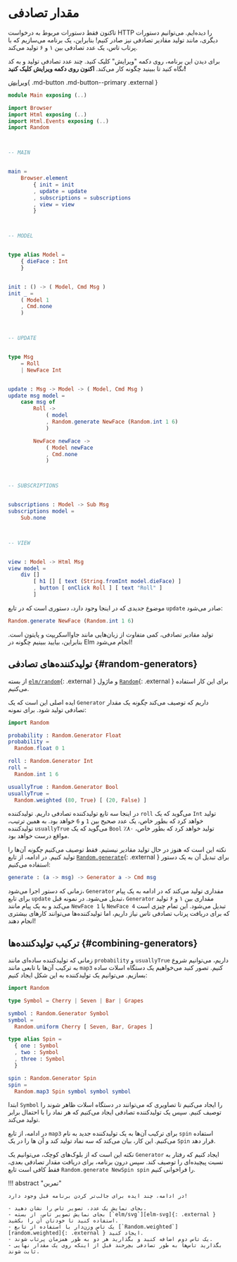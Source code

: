 # مقدار تصادفی

تاکنون فقط دستورات مربوط به درخواست HTTP را دیده‌ایم. می‌توانیم دستورات دیگری، مانند تولید مقادیر تصادفی نیز صادر کنیم! بنابراین، یک برنامه می‌سازیم که با پرتاب تاس، یک عدد تصادفی بین ۱ و ۶ تولید می‌کند.

برای دیدن این برنامه، روی دکمه "ویرایش" کلیک کنید. چند عدد تصادفی تولید و به کد نگاه کنید تا ببینید چگونه کار می‌کند. **اکنون روی دکمه ویرایش کلیک کنید!**

[ویرایش](https://elm-lang.org/examples/numbers){ .md-button .md-button--primary .external }

```elm linenums="1"
module Main exposing (..)

import Browser
import Html exposing (..)
import Html.Events exposing (..)
import Random



-- MAIN


main =
    Browser.element
        { init = init
        , update = update
        , subscriptions = subscriptions
        , view = view
        }



-- MODEL


type alias Model =
    { dieFace : Int
    }


init : () -> ( Model, Cmd Msg )
init _ =
    ( Model 1
    , Cmd.none
    )



-- UPDATE


type Msg
    = Roll
    | NewFace Int


update : Msg -> Model -> ( Model, Cmd Msg )
update msg model =
    case msg of
        Roll ->
            ( model
            , Random.generate NewFace (Random.int 1 6)
            )

        NewFace newFace ->
            ( Model newFace
            , Cmd.none
            )



-- SUBSCRIPTIONS


subscriptions : Model -> Sub Msg
subscriptions model =
    Sub.none



-- VIEW


view : Model -> Html Msg
view model =
    div []
        [ h1 [] [ text (String.fromInt model.dieFace) ]
        , button [ onClick Roll ] [ text "Roll" ]
        ]
```

موضوع جدیدی که در اینجا وجود دارد، دستوری است که در تابع `update` صادر می‌شود:

```elm
Random.generate NewFace (Random.int 1 6)
```

تولید مقادیر تصادفی، کمی متفاوت از زبان‌هایی مانند جاوااسکریپت و پایتون است. بنابراین، بیایید ببینیم چگونه در Elm انجام می‌شود!

## تولیدکننده‌های تصادفی {#random-generators}

از بسته [`elm/random`][elm-random]{: .external } و ماژول [`Random`][random]{: .external } برای این کار استفاده می‌کنیم.

ایده اصلی این است که یک `Generator` داریم که توصیف می‌کند _چگونه_ یک مقدار تصادفی تولید شود. برای نمونه:

```elm
import Random

probability : Random.Generator Float
probability =
  Random.float 0 1

roll : Random.Generator Int
roll =
  Random.int 1 6

usuallyTrue : Random.Generator Bool
usuallyTrue =
  Random.weighted (80, True) [ (20, False) ]
```

در اینجا سه تابع تولیدکننده تصادفی داریم. تولیدکننده `roll` می‌گوید که یک `Int` تولید خواهد کرد که بطور خاص، یک عدد صحیح بین `1` و `6` خواهد بود. به همین ترتیب، تولیدکننده `usuallyTrue` می‌گوید که یک `Bool` تولید خواهد کرد که بطور خاص، ۸۰٪ مواقع درست خواهد بود.

نکته این است که هنوز در حال تولید مقادیر نیستیم. فقط توصیف می‌کنیم _چگونه_ آن‌ها را تولید کنیم. در ادامه، از تابع [`Random.generate`][random.generate]{: .external } برای تبدیل آن به یک دستور استفاده می‌کنیم:

```elm
generate : (a -> msg) -> Generator a -> Cmd msg
```

زمانی که دستور اجرا می‌شود، `Generator` مقداری تولید می‌کند که در ادامه به یک پیام برای تابع `update` تبدیل می‌شود. در نمونه قبل، `Generator` مقداری بین ۱ و ۶ تولید می‌کند و به یک پیام مانند `NewFace 1` یا `NewFace 4` تبدیل می‌شود. این تمام چیزی است که برای دریافت پرتاب تصادفی تاس نیاز داریم، اما تولیدکننده‌ها می‌توانند کارهای بیشتری انجام دهند!

## ترکیب تولیدکننده‌ها {#combining-generators}

زمانی که تولیدکننده ساده‌ای مانند `probability` و `usuallyTrue` داریم، می‌توانیم شروع به ترکیب آن‌ها با تابعی مانند `map3` کنیم. تصور کنید می‌خواهیم یک دستگاه اسلات ساده بسازیم. می‌توانیم یک تولیدکننده به این شکل ایجاد کنیم:

```elm
import Random

type Symbol = Cherry | Seven | Bar | Grapes

symbol : Random.Generator Symbol
symbol =
  Random.uniform Cherry [ Seven, Bar, Grapes ]

type alias Spin =
  { one : Symbol
  , two : Symbol
  , three : Symbol
  }

spin : Random.Generator Spin
spin =
  Random.map3 Spin symbol symbol symbol
```

ابتدا `Symbol` را ایجاد می‌کنیم تا تصاویری که می‌توانند در دستگاه اسلات ظاهر شوند را توصیف کنیم. سپس یک تولیدکننده تصادفی ایجاد می‌کنیم که هر نماد را با احتمال برابر تولید می‌کند.

در ادامه، از تابع `map3` برای ترکیب آن‌ها به یک تولیدکننده جدید به نام `spin` استفاده می‌کنیم. این کار، بیان می‌کند که سه نماد تولید کند و آن ها را در یک `Spin` قرار دهد.

نکته این است که از بلوک‌های کوچک، می‌توانیم یک `Generator` ایجاد کنیم که رفتار به نسبت پیچیده‌ای را توصیف کند. سپس درون برنامه، برای دریافت مقدار تصادفی بعدی، فقط کافی است تابع `Random.generate NewSpin spin` را فراخوانی کنیم.

!!! abstract "تمرین"

	در ادامه، چند ایده برای جالب‌تر کردن برنامه قبل وجود دارد!

	- بجای نمایش یک عدد، تصویر تاس را نشان دهید.
	- بجای نمایش تصویر تاس، از بسته [`elm/svg`][elm-svg]{: .external } استفاده کنید تا خودتان آن را بکشید.
	- یک تاس وزن‌دار با استفاده از تابع [`Random.weighted`][random.weighted]{: .external } ایجاد کنید.
	- یک تاس دوم اضافه کنید و بگذارید هر دو به طور همزمان پرتاب شوند.
	- بگذارید تاس‌ها به طور تصادفی بچرخند قبل از اینکه روی یک مقدار نهایی ثابت شوند.

[elm-random]: https://package.elm-lang.org/packages/elm/random/latest
[random]: https://package.elm-lang.org/packages/elm/random/latest/Random
[random.generate]: https://package.elm-lang.org/packages/elm/random/latest/Random#generate
[random.weighted]: https://package.elm-lang.org/packages/elm/random/latest/Random#weighted
[elm-svg]: https://package.elm-lang.org/packages/elm/svg/latest